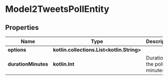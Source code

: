 
# Model2TweetsPollEntity

## Properties
Name | Type | Description | Notes
------------ | ------------- | ------------- | -------------
**options** | **kotlin.collections.List&lt;kotlin.String&gt;** |  |  [optional]
**durationMinutes** | **kotlin.Int** | Duration of the poll in minutes. |  [optional]



